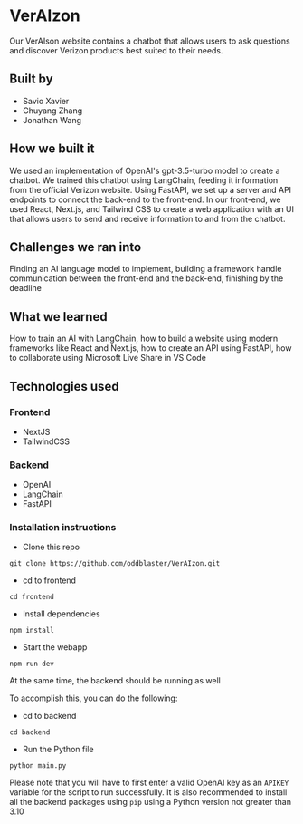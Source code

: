 # VerAIzon

Our VerAIson website contains a chatbot that allows users to ask questions and discover Verizon products best suited to their needs.

## Built by

- Savio Xavier
- Chuyang Zhang
- Jonathan Wang

## How we built it
We used an implementation of OpenAI's gpt-3.5-turbo model to create a chatbot. We trained this chatbot using LangChain, feeding it information from the official Verizon website. Using FastAPI, we set up a server and API endpoints to connect the back-end to the front-end. In our front-end, we used React, Next.js, and Tailwind CSS to create a web application with an UI that allows users to send and receive information to and from the chatbot.

## Challenges we ran into
Finding an AI language model to implement, building a framework handle communication between the front-end and the back-end, finishing by the deadline

## What we learned
How to train an AI with LangChain, how to build a website using modern frameworks like React and Next.js, how to create an API using FastAPI, how to collaborate using Microsoft Live Share in VS Code

## Technologies used
### Frontend
- NextJS
- TailwindCSS

### Backend
- OpenAI
- LangChain
- FastAPI

### Installation instructions

- Clone this repo

`git clone https://github.com/oddblaster/VerAIzon.git`

- cd to frontend

`cd frontend`

- Install dependencies

`npm install`

- Start the webapp

`npm run dev`

At the same time, the backend should be running as well

To accomplish this, you can do the following:

- cd to backend

`cd backend`

- Run the Python file

`python main.py`

Please note that you will have to first enter a valid OpenAI key as an `APIKEY` variable for the script to run successfully. It is also recommended to install all the backend packages using `pip` using a Python version not greater than 3.10
